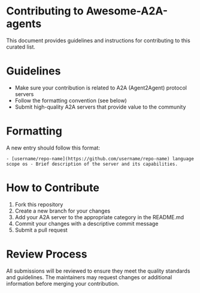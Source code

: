 # Contributing to Awesome-A2A-agents

This document provides guidelines and instructions for contributing to this curated list.

# Guidelines
- Make sure your contribution is related to A2A (Agent2Agent) protocol servers
- Follow the formatting convention (see below)
- Submit high-quality A2A servers that provide value to the community

# Formatting
A new entry should follow this format:

```
- [username/repo-name](https://github.com/username/repo-name) language scope os - Brief description of the server and its capabilities.
```

# How to Contribute

1. Fork this repository
2. Create a new branch for your changes
3. Add your A2A server to the appropriate category in the README.md
4. Commit your changes with a descriptive commit message
5. Submit a pull request

# Review Process
All submissions will be reviewed to ensure they meet the quality standards and guidelines. The maintainers may request changes or additional information before merging your contribution.
